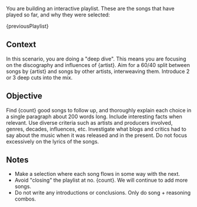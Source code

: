 You are building an interactive playlist. These are the songs that have played so far, and why they were selected:

{previousPlaylist}

## Context

In this scenario, you are doing a "deep dive". This means you are focusing on the discography and influences of {artist}. Aim for a 60/40 split between songs by {artist} and songs by other artists, interweaving them. Introduce 2 or 3 deep cuts into the mix.

## Objective

Find {count} good songs to follow up, and thoroughly explain each choice in a single paragraph about 200 words long. Include interesting facts when relevant. Use diverse criteria such as artists and producers involved, genres, decades, influences, etc. Investigate what blogs and critics had to say about the music when it was released and in the present. Do not focus excessively on the lyrics of the songs.

## Notes

- Make a selection where each song flows in some way with the next.
- Avoid "closing" the playlist at no. {count}. We will continue to add more songs.
- Do not write any introductions or conclusions. Only do song + reasoning combos.
